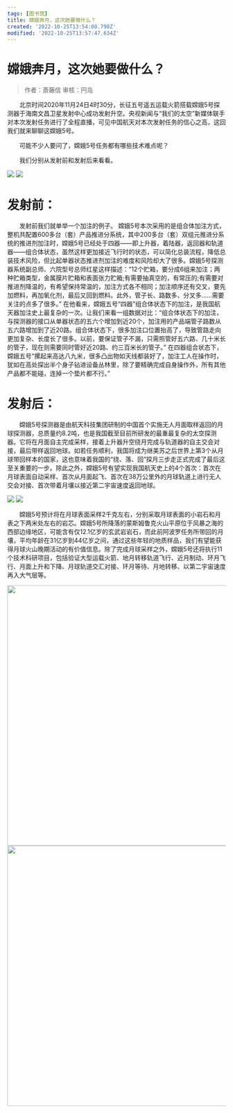```yaml
---
tags: [图书馆]
title: 嫦娥奔月，这次她要做什么？
created: '2022-10-25T13:54:08.798Z'
modified: '2022-10-25T13:57:47.634Z'
---
```


# 嫦娥奔月，这次她要做什么？
> 作者：斎藤信
审核：円岛

&emsp;&emsp;北京时间2020年11月24日4时30分，长征五号遥五运载火箭搭载嫦娥5号探测器于海南文昌卫星发射中心成功发射升空。央视新闻与“我们的太空”新媒体联手对本次发射任务进行了全程直播，可见中国航天对本次发射任务的信心之高，这回我们就来聊聊这嫦娥5号。

&emsp;&emsp;可能不少人要问了，嫦娥5号任务都有哪些技术难点呢？

&emsp;&emsp;我们分别从发射前和发射后来看看。

<img src="https://i0.hdslb.com/bfs/article/2940fe10186b5b8edaa05df74f99af27deb4cf1f.jpg@453w_527h_progressive.webp"/>
<img src="https://i0.hdslb.com/bfs/article/2d18dfc56011aa32f127e9ef6dd58d359bce5409.jpg@818w_543h_progressive.webp"/>

# 发射前：

&emsp;&emsp;发射前我们就单举一个加注的例子。 嫦娥5号本次采用的是组合体加注方式，整机共配置600多台（套）产品推进分系统，其中200多台（套）双组元推进分系统的推进剂加注时，嫦娥5号已经处于四器——即上升器，着陆器，返回器和轨道器——组合体状态，虽然这样更加接近飞行时的状态，可以简化总装流程，降低总装技术风险，但比起单器状态推进剂加注的难度和风险却大了很多。嫦娥5号探测器系统副总师、六院型号总师红星这样描述：“12个贮箱，要分成6组来加注；两种贮箱类型，金属膜片贮箱和表面张力贮箱;有需要抽真空的，有常压的;有需要对推进剂降温的，有希望保持常温的，加注方式各不相同；加注顺序还有交叉，要先加燃料，再加氧化剂，最后又回到燃料。此外，管子长、路数多、分叉多……需要关注的点多了很多。” 在他看来，嫦娥五号“四器”组合体状态下的加注，是我国航天器加注史上最复杂的一次。让我们来看一组数据对比：“组合体状态下的加注，与探测器的接口从单器状态的五六个增加到近20个，加注用的产品端管子路数从五六路增加到了近20路。组合体状态下，很多加注口位置抬高了，导致管路走向更加复杂、长度长了很多。以前，要保证管子不漏，只需照管好五六路、几十米长的管子，现在则需要同时管好近20路、约三百米长的管子。” 在四器组合状态下，嫦娥五号“摞起来高达八九米，很多凸出物如天线都装好了，加注工人在操作时，犹如在高处探出半个身子钻进设备丛林里，除了要精确完成自身操作外，所有其他产品都不能碰，连掉一个垫片都不行。”

# 发射后：

&emsp;&emsp;嫦娥5号探测器是由航天科技集团研制的中国首个实施无人月面取样返回的月球探测器，总质量约8.2吨，也是我国截至目前所研发的最重最复杂的太空探测器。它将在月面自主完成采样，接着上升器升空绕月完成与轨道器的自主交会对接，最后带样返回地球。如若任务顺利，我国将成为继美苏之后世界上第3个从月球带回样本的国家，这也意味着我国的“绕、落、回”探月三步走正式完成了最后这至关重要的一步。除此之外，嫦娥5号有望实现我国航天史上的4个首次：首次在月球表面自动采样、首次从月面起飞、首次在38万公里外的月球轨道上进行无人交会对接、首次带着月壤以接近第二宇宙速度返回地球。

<img src="https://i0.hdslb.com/bfs/article/c2de3cc25523dd03cc6f373af92d49a922a2d0f0.gif"/>
<img src="https://i0.hdslb.com/bfs/article/02a7b2401d7dc9a657e55cf6871e1c0e4b369a3a.gif"/>

&emsp;&emsp;嫦娥5号预计将在月球表面采样2千克左右，分别采取月球表面的小岩石和月表之下两米处左右的岩芯。嫦娥5号所降落的蒙斯姆鲁克火山平原位于风暴之海的西部边缘地区，可能含有仅12.1亿岁的玄武岩岩石，而此前阿波罗任务所带回的月壤，平均年龄在31亿岁到44亿岁之间，通过这些年轻的地质样品，我们有望能获得月球火山晚期活动的有价值信息。除了完成月球采样之外，嫦娥5号还将执行11个技术科研项目，包括验证大型运载火箭、地月转移轨道飞行、近月制动、环月飞行、月面上升和下降、月球轨道交汇对接、环月等待、月地转移、以第二宇宙速度再入大气层等。

<img src="https://i0.hdslb.com/bfs/article/221304767e1fa0abd4cd1bf5b8d4bdb9de9b6873.jpg@942w_629h_progressive.webp" width=600/>
<img src="https://i0.hdslb.com/bfs/article/54a04dd35e4cbfd08ee7fe7bfe8b6de93bbe0a04.jpg@942w_630h_progressive.webp" width=600/>


